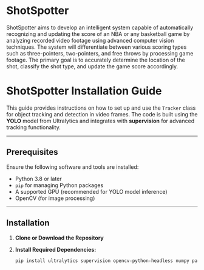 # ShotSpotter
ShotSpotter aims to develop an intelligent system capable of automatically recognizing and updating the score of an NBA or any basketball game by analyzing recorded video footage using advanced computer vision techniques. The system will differentiate between various scoring types such as three-pointers, two-pointers, and free throws by processing game footage. The primary goal is to accurately determine the location of the shot, classify the shot type, and update the game score accordingly.

# ShotSpotter Installation Guide

This guide provides instructions on how to set up and use the `Tracker` class for object tracking and detection in video frames. The code is built using the **YOLO** model from Ultralytics and integrates with **supervision** for advanced tracking functionality.

---

## Prerequisites

Ensure the following software and tools are installed:

- Python 3.8 or later
- `pip` for managing Python packages
- A supported GPU (recommended for YOLO model inference)
- OpenCV (for image processing)

---

## Installation

1. **Clone or Download the Repository**

2. **Install Required Dependencies:**

   ```bash
   pip install ultralytics supervision opencv-python-headless numpy pandas
